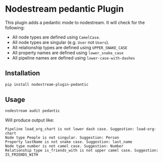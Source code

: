 # Nodestream pedantic Plugin

This plugin adds a pedantic mode to nodestream. It will check for the following:

- All node types are defined using `CamelCase`.
- All node types are singular (e.g. `User` not `Users`).
- All relationship types are defined using `UPPER_SNAKE_CASE`
- All property names are defined using `lower_snake_case`
- All pipeline names are defined using `lower-case-with-dashes`

## Installation

```bash
pip install nodestream-plugin-pedantic
```

## Usage

```bash
nodestream audit pedantic
```

Will produce output like:

```
Pipeline load_org_chart is not lower dash case. Suggestion: load-org-chart
Node type People is not singular. Suggestion: Person
Property lastName is not snake case. Suggestion: last_name
Node type number is not camel case. Suggestion: Number
Relationship type is_friends_with is not upper camel case. Suggestion: IS_FRIENDS_WITH
```
